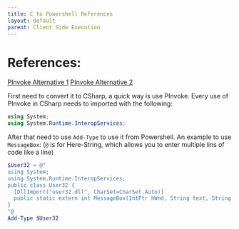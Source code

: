 ```yaml
---
title: C to Powershell References
layout: default
parent: Client Side Execution
---
```


# References:
[PInvoke Alternative 1]
[PInvoke Alternative 2]

First need to convert it to CSharp, a quick way is use PInvoke. Every use of PInvoke in CSharp needs to imported with the following:

```csharp
using System;
using System.Runtime.InteropServices;
```

After that need to use `Add-Type` to use it from Powershell. An example to use `MessageBox`: (`@` is for Here-String, which allows you to enter multiple lins of code like a line)

```powershell
$User32 = @"
using System;
using System.Runtime.InteropServices;
public class User32 {
  [DllImport("user32.dll", CharSet=CharSet.Auto)]
  public static extern int MessageBox(IntPtr hWnd, String text, String caption, int options);
}
"@
Add-Type $User32
```

[PInvoke Alternative 1]: https://www.p-invoke.net/
[PInvoke Alternative 2]: https://www.pinvoke.dev/
